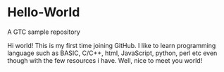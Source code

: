 # Hello-World
A GTC sample repository

Hi world! This is my first time joining GitHub.
I like to learn programming language such as BASIC, C/C++, html,
JavaScript, python, perl etc even though with the few resources i have.
Well, nice to meet you world!
